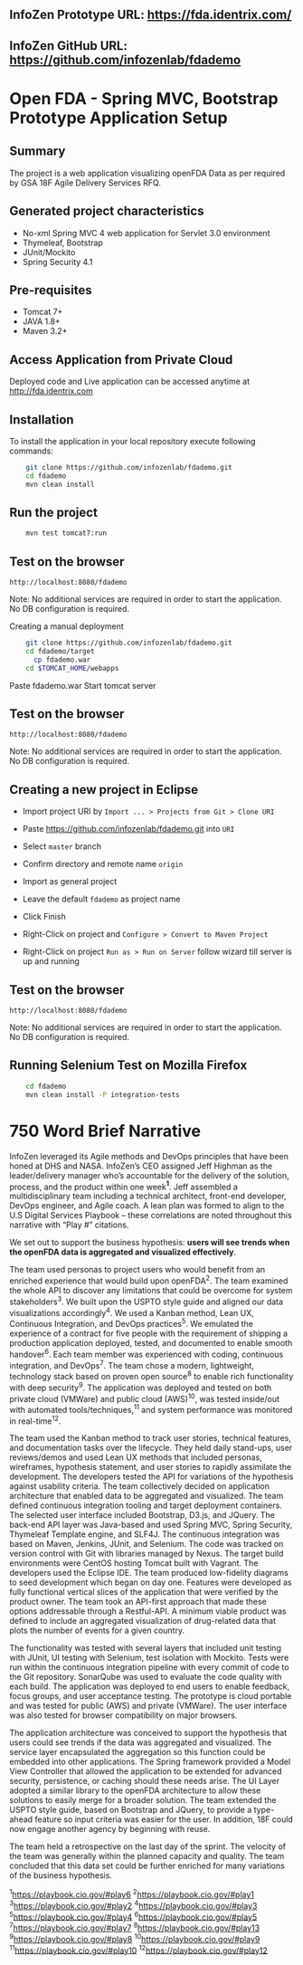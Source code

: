 InfoZen Prototype URL: https://fda.identrix.com/
------------------------------------------------
InfoZen GitHub URL: https://github.com/infozenlab/fdademo
---------------------------------------------------------

Open FDA - Spring MVC, Bootstrap Prototype Application Setup
============================================================

Summary
-------
The project is a web application visualizing openFDA Data as per required by GSA 18F Agile Delivery Services RFQ.

Generated project characteristics
---------------------------------
* No-xml Spring MVC 4 web application for Servlet 3.0 environment
* Thymeleaf, Bootstrap
* JUnit/Mockito
* Spring Security 4.1

Pre-requisites
--------------
* Tomcat 7+
* JAVA 1.8+
* Maven 3.2+

Access Application from Private Cloud
-------------------------------------

Deployed code and Live application can be accessed anytime at http://fda.identrix.com

Installation
------------

To install the application in your local repository execute following commands:

```bash
    git clone https://github.com/infozenlab/fdademo.git
    cd fdademo
    mvn clean install
```

Run the project
----------------

```bash
	mvn test tomcat7:run
```

Test on the browser
-------------------

	http://localhost:8080/fdademo

Note: No additional services are required in order to start the application. No DB configuration is required.

Creating a manual deployment
```bash
    git clone https://github.com/infozenlab/fdademo.git
    cd fdademo/target
	  cp fdademo.war
    cd $TOMCAT_HOME/webapps
```
  Paste fdademo.war
  Start tomcat server

Test on the browser
-------------------

	http://localhost:8080/fdademo

Note: No additional services are required in order to start the application. No DB configuration is required.

Creating a new project in Eclipse
----------------------------------

* Import project URI by `Import ... > Projects from Git > Clone URI`
* Paste https://github.com/infozenlab/fdademo.git into `URI`
* Select `master` branch
* Confirm directory and remote name `origin`
* Import as general project
* Leave the default `fdademo` as project name
* Click Finish

* Right-Click on project and `Configure > Convert to Maven Project`
* Right-Click on project `Run as > Run on Server` follow wizard till server is up and running

Test on the browser
-------------------

	http://localhost:8080/fdademo

Note: No additional services are required in order to start the application. No DB configuration is required.

Running Selenium Test on Mozilla Firefox
----------------------------------------
```bash
    cd fdademo
    mvn clean install -P integration-tests
```

750 Word Brief Narrative
========================

InfoZen leveraged its Agile methods and DevOps principles that have been honed at DHS and NASA. InfoZen’s CEO assigned Jeff Highman as the leader/delivery manager who’s accountable for the delivery of the solution, process, and the product within one week<b><sup>1</sup></b>.  Jeff assembled a multidisciplinary team including a technical architect, front-end developer, DevOps engineer, and Agile coach. A lean plan was formed to align to the U.S Digital Services Playbook – these correlations are noted throughout this narrative with “Play #” citations.

We set out to support the business hypothesis: <b>users will see trends when the openFDA data is aggregated and visualized effectively</b>.  

The team used personas to project users who would benefit from an enriched experience that would build upon openFDA<sup>2</sup>. The team examined the whole API to discover any limitations that could be overcome for system stakeholders<sup>3</sup>. We built upon the USPTO style guide and aligned our data visualizations accordingly<sup>4</sup>.   We used a Kanban method, Lean UX, Continuous Integration, and DevOps practices<sup>5</sup>. We emulated the experience of a contract for five people with the requirement of shipping a production application deployed, tested, and documented to enable smooth handover<sup>6</sup>. Each team member was experienced with coding, continuous integration, and DevOps<sup>7</sup>. The team chose a modern, lightweight, technology stack based on proven open source<sup>8</sup> to enable rich functionality with deep security<sup>9</sup>. The application was deployed and tested on both private cloud (VMWare) and public cloud (AWS)<sup>10</sup>, was tested inside/out with automated tools/techniques,<sup>11</sup> and system performance was monitored in real-time<sup>12</sup>.

The team used the Kanban method to track user stories, technical features, and documentation tasks over the lifecycle.  They held daily stand-ups, user reviews/demos and used Lean UX methods that included personas, wireframes, hypothesis statement, and user stories to rapidly assimilate the development.  The developers tested the API for variations of the hypothesis against usability criteria.  The team collectively decided on application architecture that enabled data to be aggregated and visualized. The team defined continuous integration tooling and target deployment containers.  The selected user interface included Bootstrap, D3.js, and JQuery.  The back-end API layer was Java-based and used Spring MVC, Spring Security, Thymeleaf Template engine, and SLF4J.  The continuous integration was based on Maven, Jenkins, JUnit, and Selenium.   The code was tracked on version control with Git with libraries managed by Nexus.  The target build environments were CentOS hosting Tomcat built with Vagrant.  The developers used the Eclipse IDE.  The team produced low-fidelity diagrams to seed development which began on day one. Features were developed as fully functional vertical slices of the application that were verified by the product owner.  The team took an API-first approach that made these options addressable through a Restful-API. A minimum viable product was defined to include an aggregated visualization of drug-related data that plots the number of events for a given country.

The functionality was tested with several layers that included unit testing with JUnit, UI testing with Selenium, test isolation with Mockito.  Tests were run within the continuous integration pipeline with every commit of code to the Git repository.  SonarQube was used to evaluate the code quality with each build.  The application was deployed to end users to enable feedback, focus groups, and user acceptance testing. The prototype is cloud portable and was tested for public (AWS) and private (VMWare). The user interface was also tested for browser compatibility on major browsers.

The application architecture was conceived to support the hypothesis that users could see trends if the data was aggregated and visualized.  The service layer encapsulated the aggregation so this function could be embedded into other applications.  The Spring framework provided a Model View Controller that allowed the application to be extended for advanced security, persistence, or caching should these needs arise.  The UI Layer adopted a similar library to the openFDA architecture to allow these solutions to easily merge for a broader solution.  The team extended the USPTO style guide, based on Bootstrap and JQuery, to provide a type-ahead feature so input criteria was easier for the user. In addition, 18F could now engage another agency by beginning with reuse.

The team held a retrospective on the last day of the sprint.  The velocity of the team was generally within the planned capacity and quality.  The team concluded that this data set could be further enriched for many variations of the business hypothesis.

<sup>1</sup><href>https://playbook.cio.gov/#play6</href>
<sup>2</sup><href>https://playbook.cio.gov/#play1</href>
<sup>3</sup><href>https://playbook.cio.gov/#play2</href>
<sup>4</sup><href>https://playbook.cio.gov/#play3</href>
<sup>5</sup><href>https://playbook.cio.gov/#play4</href>
<sup>6</sup><href>https://playbook.cio.gov/#play5</href>
<sup>7</sup><href>https://playbook.cio.gov/#play7</href>
<sup>8</sup><href>https://playbook.cio.gov/#play13</href>
<sup>9</sup><href>https://playbook.cio.gov/#play8</href>
<sup>10</sup><href>https://playbook.cio.gov/#play9</href>
<sup>11</sup><href>https://playbook.cio.gov/#play10</href>
<sup>12</sup><href>https://playbook.cio.gov/#play12</href>
